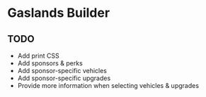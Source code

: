 # Gaslands Builder

## TODO

- Add print CSS
- Add sponsors & perks
- Add sponsor-specific vehicles
- Add sponsor-specific upgrades
- Provide more information when selecting vehicles & upgrades
